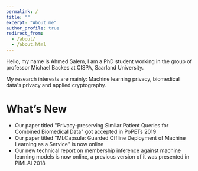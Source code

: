 ```yaml
---
permalink: /
title: ""
excerpt: "About me"
author_profile: true
redirect_from: 
  - /about/
  - /about.html
---
```


Hello, my name is Ahmed Salem, I am a PhD student working in the group of professor Michael Backes at CISPA, Saarland University.

My research interests are mainly: Machine learning privacy, biomedical data's privacy and applied cryptography. 

<h1>What’s New</h1>

<ul>
  
  <li>Our paper titled "Privacy-preserving Similar Patient Queries for Combined Biomedical Data" got accepted in PoPETs 2019</li>
  <li>Our paper titled "MLCapsule: Guarded Offline Deployment of Machine Learning as a Service" is now online</li>
  <li>Our new technical report on membership inference against machine learning models is now online, a previous version of it was presented in PiMLAI 2018</li>
</ul>

